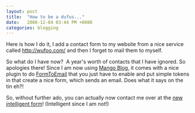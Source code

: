 ```yaml
---
layout: post
title:  "How to be a dufus..."
date:   2008-12-04 03:44 PM +0000
categories: blogging
---
```

<p>Here is how I do it, I add a contact form to my website from a nice service called <a href="http://wufoo.com/">http://wufoo.com/</a> and then I forget to mail them to myself. </p>
<p>So what do I have now?  A year's worth of contacts that I have ignored. So apologies there! Since I am now using <a href="http://www.mangoblog.org/">Mango Blog</a>, it comes with a nice plugin to do <a href="http://www.mangoblog.org/docs/plugins/formToEmail">FormToEmail</a> that you just have to enable and put simple tokens in that create a nice form, which sends an email. Does what it says on the tin eh?!</p>
<p>So, without further ado, you can actually now contact me over at the <a href="/blog/page.cfm/contact">new intelligent form</a>! (Intelligent since I am not!)</p>
<p> </p>